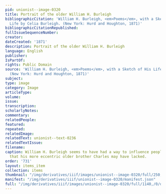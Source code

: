 ```yaml
---
pid: unionist--image-0320
title: Portrait of the older William H. Burleigh
bibliographicCitation: 'William H. Burleigh, <em>Poems</em>, with a Sketch of His
  Life by Celia Burleigh. (New York: Hurd and Houghton, 1871)'
bibliographicCitationRepublished: 
fullIssueSequenceNumber: 
creator: 
dateCreated: '1871'
description: Portrait of the older William H. Burleigh
language: English
publisher: 
IsPartOf: 
rights: Public Domain
source: 'William H. Burleigh, <em>Poems</em>, with a Sketch of His Life by Celia Burleigh.
  (New York: Hurd and Houghton, 1871)'
subject: 
type: image
category: Image
articleType: 
volume: 
issue: 
transcription: 
scholarlyNotes: 
commentary: 
relatedPeople: 
featured: 
repeated: 
relatedImage: 
relatedText: unionist--text-0236
relatedTextIssue: 
filename: 
caption: William H. Burleigh seems to have had a way to influence people positively,
  that his more eccentric older brother Charles may have lacked.
order: '731'
layout: items_item
collection: items
thumbnail: "/img/derivatives/iiif/images/unionist--image-0320/full/250,/0/default.jpg"
manifest: "/img/derivatives/iiif/unionist--image-0320/manifest.json"
full: "/img/derivatives/iiif/images/unionist--image-0320/full/1140,/0/default.jpg"
---
```


